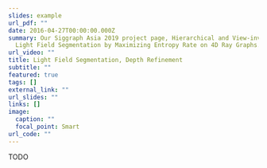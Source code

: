 ```yaml
---
slides: example
url_pdf: ""
date: 2016-04-27T00:00:00.000Z
summary: Our Siggraph Asia 2019 project page, Hierarchical and View-invariant
  Light Field Segmentation by Maximizing Entropy Rate on 4D Ray Graphs.
url_video: ""
title: Light Field Segmentation, Depth Refinement
subtitle: ""
featured: true
tags: []
external_link: ""
url_slides: ""
links: []
image:
  caption: ""
  focal_point: Smart
url_code: ""
---
```


TODO
